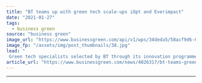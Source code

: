 ```yaml
---
title: "BT teams up with green tech scale-ups iOpt and Everimpact"
date: "2021-01-27"
tags: 
  - business green
source: "business green"
image_url: "https://www.businessgreen.com/api/v1/wps/34deda5/58acf9d6-0e66-4bdb-8ec9-d2d386a68d35/3/iOpt-platform-image-185x114.jpg"
image_fp: "/assets/img/post_thumbnails/38.jpg"
lead: "
 Green tech specialists selected by BT through its innovation programme aim to help UK councils decarbonise the operations ..."
article_url: "https://www.businessgreen.com/news/4026317/bt-teams-green-tech-scale-ups-iopt-everimpact"
---
```


---
